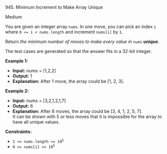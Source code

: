 945\. Minimum Increment to Make Array Unique

Medium

You are given an integer array `nums`. In one move, you can pick an index `i` where `0 <= i < nums.length` and increment `nums[i]` by `1`.

Return _the minimum number of moves to make every value in `nums` **unique**_.

The test cases are generated so that the answer fits in a 32-bit integer.

**Example 1:**

- **Input:** nums = [1,2,2]
- **Output:** 1
- **Explanation:** After 1 move, the array could be [1, 2, 3]. 

**Example 2:**

- **Input:** nums = [3,2,1,2,1,7]
- **Output:** 6
- **Explanation:** After 6 moves, the array could be [3, 4, 1, 2, 5, 7].\
  It can be shown with 5 or less moves that it is impossible for the array to have all unique values.

**Constraints:**

- <code>1 <= nums.length <= 10<sup>5</sup></code>
- <code>0 <= nums[i] <= 10<sup>5</sup></code>